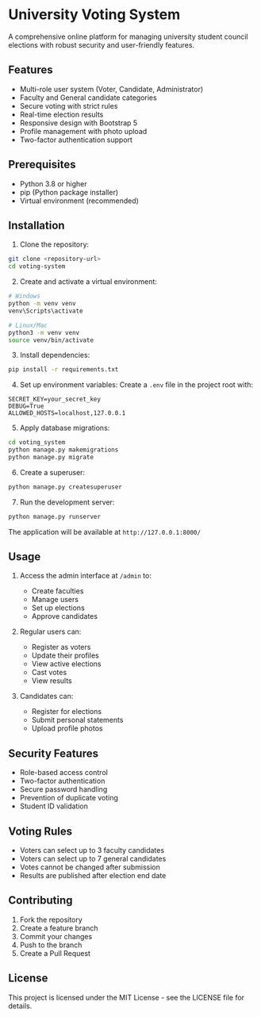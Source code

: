 # University Voting System

A comprehensive online platform for managing university student council elections with robust security and user-friendly features.

## Features

- Multi-role user system (Voter, Candidate, Administrator)
- Faculty and General candidate categories
- Secure voting with strict rules
- Real-time election results
- Responsive design with Bootstrap 5
- Profile management with photo upload
- Two-factor authentication support

## Prerequisites

- Python 3.8 or higher
- pip (Python package installer)
- Virtual environment (recommended)

## Installation

1. Clone the repository:
```bash
git clone <repository-url>
cd voting-system
```

2. Create and activate a virtual environment:
```bash
# Windows
python -m venv venv
venv\Scripts\activate

# Linux/Mac
python3 -m venv venv
source venv/bin/activate
```

3. Install dependencies:
```bash
pip install -r requirements.txt
```

4. Set up environment variables:
Create a `.env` file in the project root with:
```
SECRET_KEY=your_secret_key
DEBUG=True
ALLOWED_HOSTS=localhost,127.0.0.1
```

5. Apply database migrations:
```bash
cd voting_system
python manage.py makemigrations
python manage.py migrate
```

6. Create a superuser:
```bash
python manage.py createsuperuser
```

7. Run the development server:
```bash
python manage.py runserver
```

The application will be available at `http://127.0.0.1:8000/`

## Usage

1. Access the admin interface at `/admin` to:
   - Create faculties
   - Manage users
   - Set up elections
   - Approve candidates

2. Regular users can:
   - Register as voters
   - Update their profiles
   - View active elections
   - Cast votes
   - View results

3. Candidates can:
   - Register for elections
   - Submit personal statements
   - Upload profile photos

## Security Features

- Role-based access control
- Two-factor authentication
- Secure password handling
- Prevention of duplicate voting
- Student ID validation

## Voting Rules

- Voters can select up to 3 faculty candidates
- Voters can select up to 7 general candidates
- Votes cannot be changed after submission
- Results are published after election end date

## Contributing

1. Fork the repository
2. Create a feature branch
3. Commit your changes
4. Push to the branch
5. Create a Pull Request

## License

This project is licensed under the MIT License - see the LICENSE file for details.
